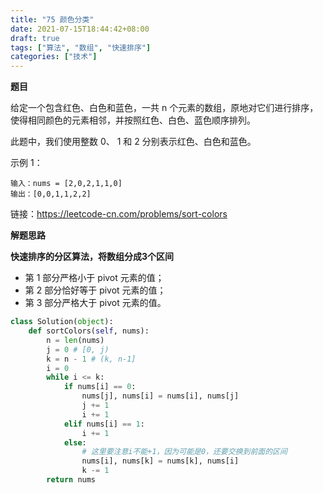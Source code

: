 ```yaml
---
title: "75 颜色分类"
date: 2021-07-15T18:44:42+08:00
draft: true
tags: ["算法", "数组", "快速排序"]
categories: ["技术"]
---
```


**题目**

给定一个包含红色、白色和蓝色，一共 n 个元素的数组，原地对它们进行排序，使得相同颜色的元素相邻，并按照红色、白色、蓝色顺序排列。

此题中，我们使用整数 0、 1 和 2 分别表示红色、白色和蓝色。

示例 1：
```
输入：nums = [2,0,2,1,1,0]
输出：[0,0,1,1,2,2]
```

链接：https://leetcode-cn.com/problems/sort-colors

**解题思路**

**快速排序的分区算法，将数组分成3个区间**

* 第 1 部分严格小于 pivot 元素的值；
* 第 2 部分恰好等于 pivot 元素的值；
* 第 3 部分严格大于 pivot 元素的值。

```python
class Solution(object):
    def sortColors(self, nums):
        n = len(nums)
        j = 0 # [0, j)
        k = n - 1 # (k, n-1]
        i = 0
        while i <= k:
            if nums[i] == 0:
                nums[j], nums[i] = nums[i], nums[j]
                j += 1
                i += 1
            elif nums[i] == 1:
                i += 1
            else:
                # 这里要注意i不能+1，因为可能是0，还要交换到前面的区间
                nums[i], nums[k] = nums[k], nums[i]
                k -= 1
        return nums
```